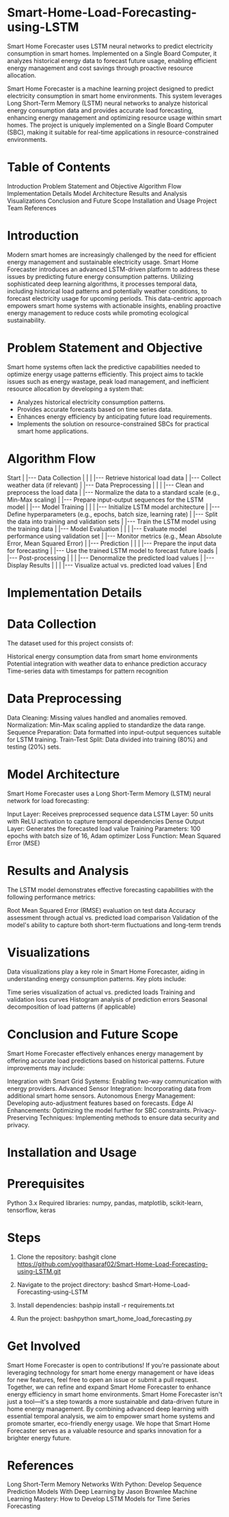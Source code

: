 # Smart-Home-Load-Forecasting-using-LSTM
Smart Home Forecaster uses LSTM neural networks to predict electricity consumption in smart homes. Implemented on a Single Board Computer, it analyzes historical energy data to forecast future usage, enabling efficient energy management and cost savings through proactive resource allocation.

Smart Home Forecaster is a machine learning project designed to predict electricity consumption in smart home environments. This system leverages Long Short-Term Memory (LSTM) neural networks to analyze historical energy consumption data and provides accurate load forecasting, enhancing energy management and optimizing resource usage within smart homes. The project is uniquely implemented on a Single Board Computer (SBC), making it suitable for real-time applications in resource-constrained environments.

# Table of Contents

Introduction
Problem Statement and Objective
Algorithm Flow
Implementation Details
Model Architecture
Results and Analysis
Visualizations
Conclusion and Future Scope
Installation and Usage
Project Team
References

# Introduction
Modern smart homes are increasingly challenged by the need for efficient energy management and sustainable electricity usage. Smart Home Forecaster introduces an advanced LSTM-driven platform to address these issues by predicting future energy consumption patterns. Utilizing sophisticated deep learning algorithms, it processes temporal data, including historical load patterns and potentially weather conditions, to forecast electricity usage for upcoming periods. This data-centric approach empowers smart home systems with actionable insights, enabling proactive energy management to reduce costs while promoting ecological sustainability.

# Problem Statement and Objective
Smart home systems often lack the predictive capabilities needed to optimize energy usage patterns efficiently. This project aims to tackle issues such as energy wastage, peak load management, and inefficient resource allocation by developing a system that:
- Analyzes historical electricity consumption patterns.
- Provides accurate forecasts based on time series data.
- Enhances energy efficiency by anticipating future load requirements.
- Implements the solution on resource-constrained SBCs for practical smart home applications.

# Algorithm Flow
Start
|
|--- Data Collection
| |
| |--- Retrieve historical load data
| |--- Collect weather data (if relevant)
|
|--- Data Preprocessing
| |
| |--- Clean and preprocess the load data
| |--- Normalize the data to a standard scale (e.g., Min-Max scaling)
| |--- Prepare input-output sequences for the LSTM model
|
|--- Model Training
| |
| |--- Initialize LSTM model architecture
| |--- Define hyperparameters (e.g., epochs, batch size, learning rate)
| |--- Split the data into training and validation sets
| |--- Train the LSTM model using the training data
|
|--- Model Evaluation
| |
| |--- Evaluate model performance using validation set
| |--- Monitor metrics (e.g., Mean Absolute Error, Mean Squared Error)
|
|--- Prediction
| |
| |--- Prepare the input data for forecasting
| |--- Use the trained LSTM model to forecast future loads
|
|--- Post-processing
| |
| |--- Denormalize the predicted load values
|
|--- Display Results
| |
| |--- Visualize actual vs. predicted load values
|
End

# Implementation Details
# Data Collection
The dataset used for this project consists of:

Historical energy consumption data from smart home environments
Potential integration with weather data to enhance prediction accuracy
Time-series data with timestamps for pattern recognition

# Data Preprocessing

Data Cleaning: Missing values handled and anomalies removed.
Normalization: Min-Max scaling applied to standardize the data range.
Sequence Preparation: Data formatted into input-output sequences suitable for LSTM training.
Train-Test Split: Data divided into training (80%) and testing (20%) sets.

# Model Architecture
Smart Home Forecaster uses a Long Short-Term Memory (LSTM) neural network for load forecasting:

Input Layer: Receives preprocessed sequence data
LSTM Layer: 50 units with ReLU activation to capture temporal dependencies
Dense Output Layer: Generates the forecasted load value
Training Parameters: 100 epochs with batch size of 16, Adam optimizer
Loss Function: Mean Squared Error (MSE)

# Results and Analysis
The LSTM model demonstrates effective forecasting capabilities with the following performance metrics:

Root Mean Squared Error (RMSE) evaluation on test data
Accuracy assessment through actual vs. predicted load comparison
Validation of the model's ability to capture both short-term fluctuations and long-term trends

# Visualizations
Data visualizations play a key role in Smart Home Forecaster, aiding in understanding energy consumption patterns. Key plots include:

Time series visualization of actual vs. predicted loads
Training and validation loss curves
Histogram analysis of prediction errors
Seasonal decomposition of load patterns (if applicable)

# Conclusion and Future Scope
Smart Home Forecaster effectively enhances energy management by offering accurate load predictions based on historical patterns. Future improvements may include:

Integration with Smart Grid Systems: Enabling two-way communication with energy providers.
Advanced Sensor Integration: Incorporating data from additional smart home sensors.
Autonomous Energy Management: Developing auto-adjustment features based on forecasts.
Edge AI Enhancements: Optimizing the model further for SBC constraints.
Privacy-Preserving Techniques: Implementing methods to ensure data security and privacy.

# Installation and Usage
# Prerequisites

Python 3.x
Required libraries: numpy, pandas, matplotlib, scikit-learn, tensorflow, keras

# Steps

1. Clone the repository:
bashgit clone https://github.com/yogithasaraf02/Smart-Home-Load-Forecasting-using-LSTM.git

2. Navigate to the project directory:
bashcd Smart-Home-Load-Forecasting-using-LSTM

3. Install dependencies:
bashpip install -r requirements.txt

4. Run the project:
bashpython smart_home_load_forecasting.py


# Get Involved
Smart Home Forecaster is open to contributions! If you're passionate about leveraging technology for smart home energy management or have ideas for new features, feel free to open an issue or submit a pull request. Together, we can refine and expand Smart Home Forecaster to enhance energy efficiency in smart home environments.
Smart Home Forecaster isn't just a tool—it's a step towards a more sustainable and data-driven future in home energy management. By combining advanced deep learning with essential temporal analysis, we aim to empower smart home systems and promote smarter, eco-friendly energy usage. We hope that Smart Home Forecaster serves as a valuable resource and sparks innovation for a brighter energy future.
# References

Long Short-Term Memory Networks With Python: Develop Sequence Prediction Models With Deep Learning by Jason Brownlee
Machine Learning Mastery: How to Develop LSTM Models for Time Series Forecasting
